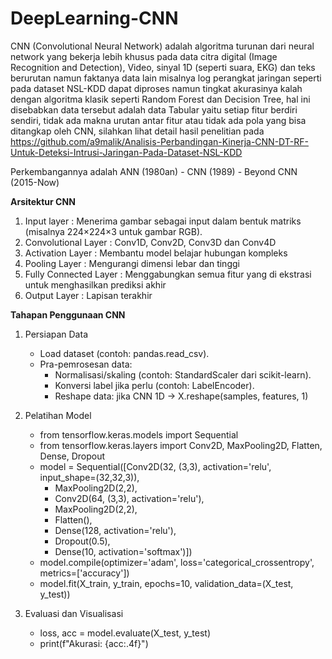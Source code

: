 # DeepLearning-CNN
CNN (Convolutional Neural Network) adalah algoritma turunan dari neural network yang bekerja lebih khusus pada data citra digital (Image Recognition and Detection), Video, sinyal 1D (seperti suara, EKG) dan teks berurutan namun faktanya data lain misalnya log perangkat jaringan seperti pada dataset NSL-KDD dapat diproses namun tingkat akurasinya kalah dengan algoritma klasik seperti Random Forest dan Decision Tree, hal ini disebabkan data tersebut adalah data Tabular yaitu setiap fitur berdiri sendiri, tidak ada makna urutan antar fitur atau tidak ada pola yang bisa ditangkap oleh CNN, silahkan lihat detail hasil penelitian pada https://github.com/a9malik/Analisis-Perbandingan-Kinerja-CNN-DT-RF-Untuk-Deteksi-Intrusi-Jaringan-Pada-Dataset-NSL-KDD  

Perkembangannya adalah ANN (1980an) - CNN (1989) - Beyond CNN (2015-Now)

**Arsitektur CNN**
1. Input layer : Menerima gambar sebagai input dalam bentuk matriks (misalnya 224×224×3 untuk gambar RGB).
2. Convolutional Layer : Conv1D, Conv2D, Conv3D dan Conv4D
3. Activation Layer : Membantu model belajar hubungan kompleks
4. Pooling Layer : Mengurangi dimensi lebar dan tinggi
6. Fully Connected Layer : Menggabungkan semua fitur yang di ekstrasi untuk menghasilkan prediksi akhir
7. Output Layer : Lapisan terakhir

**Tahapan Penggunaan CNN**
1. Persiapan Data
   - Load dataset (contoh: pandas.read_csv).
   - Pra-pemrosesan data:
     - Normalisasi/skaling (contoh: StandardScaler dari scikit-learn).
     - Konversi label jika perlu (contoh: LabelEncoder).
     - Reshape data: jika CNN 1D → X.reshape(samples, features, 1)

2. Pelatihan Model
   - from tensorflow.keras.models import Sequential
   - from tensorflow.keras.layers import Conv2D, MaxPooling2D, Flatten, Dense, Dropout
   - model = Sequential([Conv2D(32, (3,3), activation='relu', input_shape=(32,32,3)),
     - MaxPooling2D(2,2),
     - Conv2D(64, (3,3), activation='relu'),
     - MaxPooling2D(2,2),
     - Flatten(),
     - Dense(128, activation='relu'),
     - Dropout(0.5),
     - Dense(10, activation='softmax')])
   - model.compile(optimizer='adam', loss='categorical_crossentropy', metrics=['accuracy'])
   - model.fit(X_train, y_train, epochs=10, validation_data=(X_test, y_test))

3. Evaluasi dan Visualisasi
   - loss, acc = model.evaluate(X_test, y_test)
   - print(f"Akurasi: {acc:.4f}")


